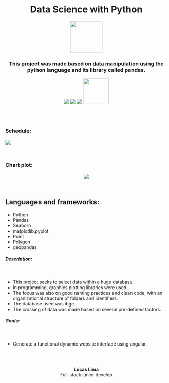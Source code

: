 
<h1 align="center">Data Science with Python</h1>

<p align="center">
    <img src="https://user-images.githubusercontent.com/99892157/166393950-a249134d-a59c-4fd7-b9fa-d14d8a0455b9.svg" width="100px"/>
</p>
<h3 align="center">This project was made based on data manipulation using the python language and its library called pandas.</h3>
<p align="center">
  <img src="https://img.shields.io/badge/Status-Concluded-green"/>
  <img src="https://img.shields.io/github/issues/LucasLima004/Data_Science_Python"/>
  <img src="https://img.shields.io/github/license/LucasLima004/Data_Science_Python"/>
  <a target="_blank" href="https://api.whatsapp.com/send?phone=5581992160054&text=Ol%C3%A1%2C%20estou%20interessado(a)%20nos%20seus%20servi%C3%A7os.">
     <img src="https://img.shields.io/badge/WhatsApp-25D366?style=for-the-badge&logo=whatsapp&logoColor=white" width="80px"/>
  </a>
</p>
<br>
<br>

<h3>Schedule:</h3>
    <img src="https://user-images.githubusercontent.com/99892157/191773108-f243d3b3-b53b-43f5-a5fd-2873a3cc38bc.png"/>
  </p>
<br>
<h3>Chart plot:</h3>
  <p align="center">
    <img src="https://user-images.githubusercontent.com/99892157/191773211-ae1f4b44-3e63-45ab-8673-2926a2b914d6.png"/>
  </p>
<br>

<h2>Languages and frameworks:</h2>
<ul>
  <li>Python</li>
  <li>Pandas</li>
  <li>Seaborn</li>
  <li>matplotlib.pyplot</li>
  <li>Point</li>
  <li>Polygon</li>
  <li>geopandas</li>
</ul>

<h5>Description:</h5><br>
<ul>
  <li>
    This project seeks to select data within a huge database.
  </li>
  <li>
    In programming, graphics plotting libraries were used.
  </li>
  <li>
    The focus was also on good naming practices and clean code, with an organizational structure of folders and identifiers.
  </li>
  <li>
    The database used was ibge.
  </li>
  <li>
   The crossing of data was made based on several pre-defined factors.
  </li>
</ul>

<h5>Goals:</h5><br>
<ul>
  <li>
    Generate a functional dynamic website interface using angular.
  </li>
</ul>


<br>
<br>

<p align="center">
  <b>Lucas Lima</b>
            <br>
Full-stack junior develop

</p>

